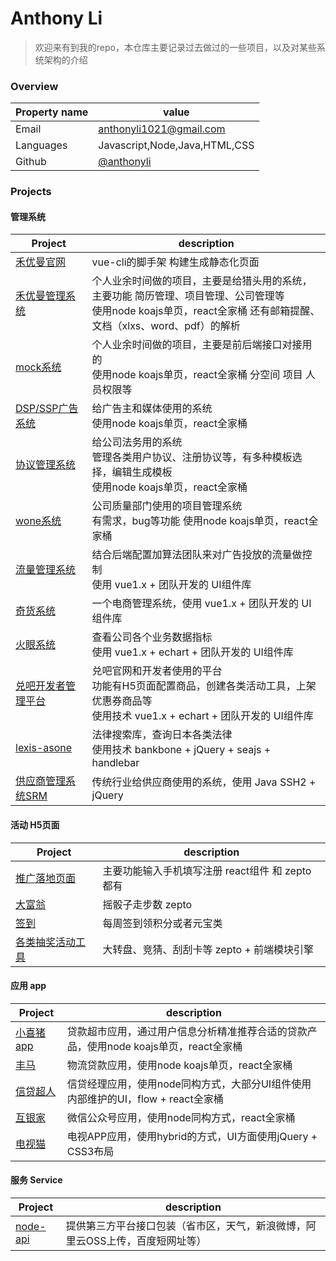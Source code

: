 Anthony Li
======================================

> 欢迎来有到我的repo，本仓库主要记录过去做过的一些项目，以及对某些系统架构的介绍



### Overview

| Property name | value |
|---------------|-------|
| Email         | [anthonyli1021@gmail.com](mailto://anthonyli1021@gmail.com) |
| Languages     | Javascript,Node,Java,HTML,CSS |
| Github        | [@anthonyli](https://github.com/anthonyli) |


### Projects

#### 管理系统

| Project | description |
|---------|-------------|
| [禾优曼官网](./docs/hum/README.md)  | vue-cli的脚手架 构建生成静态化页面|
| [禾优曼管理系统](./docs/hum/README.md)   | 个人业余时间做的项目，主要是给猎头用的系统，主要功能 简历管理、项目管理、公司管理等<br> 使用node koajs单页，react全家桶 还有邮箱提醒、文档（xlxs、word、pdf）的解析 |
| [mock系统](./docs/mock/README.md) | 个人业余时间做的项目，主要是前后端接口对接用的<br> 使用node koajs单页，react全家桶 分空间 项目 人员权限等 |
| [DSP/SSP广告系统]()     | 给广告主和媒体使用的系统<br> 使用node koajs单页，react全家桶  |
| [协议管理系统]()         | 给公司法务用的系统<br> 管理各类用户协议、注册协议等，有多种模板选择，编辑生成模板 <br> 使用node koajs单页，react全家桶 |
| [wone系统]()         | 公司质量部门使用的项目管理系统<br> 有需求，bug等功能 使用node koajs单页，react全家桶 |
| [流量管理系统]()     | 结合后端配置加算法团队来对广告投放的流量做控制<br>  使用 vue1.x + 团队开发的 UI组件库|
| [奇货系统]()        | 一个电商管理系统，使用 vue1.x + 团队开发的 UI组件库  |
| [火眼系统]()        | 查看公司各个业务数据指标<br> 使用 vue1.x + echart + 团队开发的 UI组件库  |
| [兑吧开发者管理平台]()    | 兑吧官网和开发者使用的平台<br> 功能有H5页面配置商品，创建各类活动工具，上架优惠券商品等<br> 使用技术 vue1.x + echart + 团队开发的 UI组件库 |
| [lexis-asone](./docs/lexis/README.md)        | 法律搜索库，查询日本各类法律 <br> 使用技术 bankbone + jQuery + seajs + handlebar |
| [供应商管理系统SRM]()    | 传统行业给供应商使用的系统，使用 Java SSH2 + jQuery |

#### 活动 H5页面

| Project | description |
|---------|-------------|
| [推广落地页面]()  | 主要功能输入手机填写注册  react组件 和 zepto都有  |
| [大富翁]()         | 摇骰子走步数 zepto |
| [签到]()         | 每周签到领积分或者元宝类 |
| [各类抽奖活动工具]()   | 大转盘、竞猜、刮刮卡等 zepto + 前端模块引擎 |

#### 应用 app

| Project | description |
|---------|-------------|
| [小喜猪app]()         | 贷款超市应用，通过用户信息分析精准推荐合适的贷款产品，使用node koajs单页，react全家桶 |
| [丰马]()         | 物流贷款应用，使用node koajs单页，react全家桶  |
| [信贷超人]()         | 信贷经理应用，使用node同构方式，大部分UI组件使用内部维护的UI，flow + react全家桶 |
| [互银家]()         | 微信公众号应用，使用node同构方式，react全家桶 |
| [电视猫]()         | 电视APP应用，使用hybrid的方式，UI方面使用jQuery + CSS3布局  |

#### 服务 Service

| Project | description |
|---------|-------------|
| [node-api]()  |  提供第三方平台接口包装（省市区，天气，新浪微博，阿里云OSS上传，百度短网址等） |

